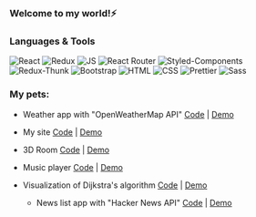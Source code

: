 ### Welcome to my world!⚡

### Languages & Tools
![React](https://img.shields.io/badge/REACT-000?style=for-the-badge&logo=REACT)
![Redux](https://img.shields.io/badge/REDUX-000?style=for-the-badge&logo=Redux&logoColor=violet)
![JS](https://img.shields.io/badge/JavaScript-000?style=for-the-badge&logo=JavaScript&logoColor=yellow)
![React Router](https://img.shields.io/badge/ReactRouter-000?style=for-the-badge&logo=ReactRouter&logoColor=yellow)
![Styled-Components](https://img.shields.io/badge/StyledComponents-000?style=for-the-badge&logo=StyledComponents&logoColor=purpl)
![Redux-Thunk](https://img.shields.io/badge/ReduxThunk-000?style=for-the-badge&logo=&logoColor=1)
![Bootstrap](https://img.shields.io/badge/Bootstrap-000?style=for-the-badge&logo=Bootstrap)
![HTML](https://img.shields.io/badge/HTML-000?style=for-the-badge&logo=html&logoColor=red)
![CSS](https://img.shields.io/badge/CSS-000?style=for-the-badge&logo=css&logoColor=fff)
![Prettier](https://img.shields.io/badge/Prettier-000?style=for-the-badge&logo=Prettier&logoColor=yellow)
![Sass](https://camo.githubusercontent.com/804118485087954e4cc74dd73f90d14cf27912c265c24100da7dff6e53e6b15c/68747470733a2f2f696d672e736869656c64732e696f2f62616467652f534153532d3030303f7374796c653d666f722d7468652d6261646765266c6f676f3d53415353266c6f676f436f6c6f723d)


### My pets:
  - Weather app with "OpenWeatherMap API" 
 [Code](https://github.com/AlexMosiakin/weather-app) | <a href="https://alexmosiakin.github.io/weather-app/" target="_blank">Demo</a>
 
 - My site
[Code](https://github.com/AlexMosiakin/mySite) | [Demo](https://alexmosiakin.github.io/mySite/)

 - 3D Room
[Code]([https://github.com/AlexMosiakin/mySite](https://github.com/AlexMosiakin/room)) | [Demo](https://alexmosiakin.github.io/mySite/)

 - Music player
[Code](https://github.com/AlexMosiakin/music-player) | [Demo](https://room-alexmosiakin.vercel.app/) 

- Visualization of Dijkstra's algorithm
[Code](https://github.com/AlexMosiakin/dijkstra) | [Demo](https://alexmosiakin.github.io/dijkstra/)

  - News list app with "Hacker News API" 
 [Code](https://github.com/AlexMosiakin/hacker-news) | <a href="https://alexmosiakin.github.io/hacker-news/" target="_blank">Demo</a>
